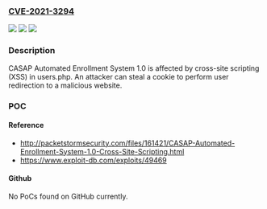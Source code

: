 ### [CVE-2021-3294](https://cve.mitre.org/cgi-bin/cvename.cgi?name=CVE-2021-3294)
![](https://img.shields.io/static/v1?label=Product&message=n%2Fa&color=blue)
![](https://img.shields.io/static/v1?label=Version&message=n%2Fa&color=blue)
![](https://img.shields.io/static/v1?label=Vulnerability&message=n%2Fa&color=brighgreen)

### Description

CASAP Automated Enrollment System 1.0 is affected by cross-site scripting (XSS) in users.php. An attacker can steal a cookie to perform user redirection to a malicious website.

### POC

#### Reference
- http://packetstormsecurity.com/files/161421/CASAP-Automated-Enrollment-System-1.0-Cross-Site-Scripting.html
- https://www.exploit-db.com/exploits/49469

#### Github
No PoCs found on GitHub currently.

